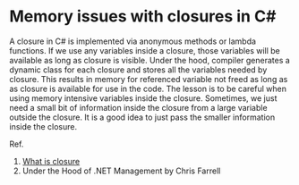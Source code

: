 # Memory issues with closures in C#

A closure in C# is implemented via anonymous methods or lambda functions. If we use any variables inside a closure, those variables will be available as long as closure is visible. Under the hood, compiler generates a dynamic class for each closure and stores all the variables needed by closure. This results in memory for referenced variable not freed as long as as closure is available for use in the code. The lesson is to be careful when using memory intensive variables inside the closure. Sometimes, we just need a small bit of information inside the closure from a large variable outside the closure. It is a good idea to just pass the smaller information inside the closure.



Ref. 

1. [What is closure](https://csharpindepth.com/Articles/Closures)
2. Under the Hood of .NET Management by Chris Farrell